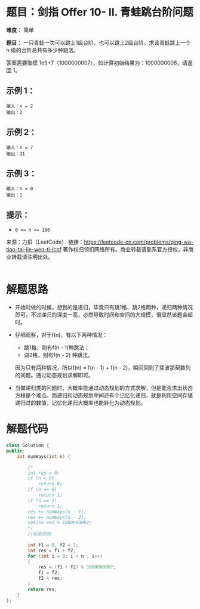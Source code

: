 # 题目：剑指 Offer 10- II. 青蛙跳台阶问题
**难度**： 简单

**题目**：
一只青蛙一次可以跳上1级台阶，也可以跳上2级台阶。求该青蛙跳上一个 n 级的台阶总共有多少种跳法。

答案需要取模 1e9+7（1000000007），如计算初始结果为：1000000008，请返回 1。





## 示例 1：

```
输入：n = 2
输出：2
```

## 示例 2：

```
输入：n = 7
输出：21
```

## 示例 3：

```
输入：n = 0
输出：1
```



## 提示：

- `0 <= n <= 100`

  

来源：力扣（LeetCode）
链接：https://leetcode-cn.com/problems/qing-wa-tiao-tai-jie-wen-ti-lcof
著作权归领扣网络所有。商业转载请联系官方授权，非商业转载请注明出处。
<br>
<br>

# 解题思路
- 开始时做的时候，想到的是递归，毕竟只有跳1格、跳2格两种，递归两种情况即可。不过递归的深度一高，必然导致时间和空间的大规模，很显然该题会超时。

- 仔细观察，对于f(n)，有以下两种情况：

  - 跳1格，则有f(n - 1)种跳法；
  - 调2格，则有f(n - 2) 种跳法。

  因为只有两种情况，所以f(n) = f(n - 1) + f(n - 2)，瞬间回到了斐波那契数列的问题。通过动态规划求解即可。

- 当做递归类的问题时，大概率能通过动态规划的方式求解，但是能否求出状态方程是个难点。而递归和动态规划中间还有个记忆化递归，就是利用空间存储递归过的数值，记忆化递归大概率也能转化为动态规划。

# 解题代码


```cpp
class Solution {
public:
    int numWays(int n) {

        /*
        int res = 0;
        if (n < 0)
            return 0;
        if (n == 0)
            return 1;
        if (n == 1)
            return 1;
        res += numWays(n - 1);
        res += numWays(n - 2);
        return res % 1000000007;
        */
        //动态规划
        
        int f1 = 0, f2 = 1;
        int res = f1 + f2;
        for (int i = 0; i < n ; i++)
        {
            res = (f1 + f2) % 1000000007;
            f1 = f2;
            f2 = res;
        }
        return res;
    }
};
```



